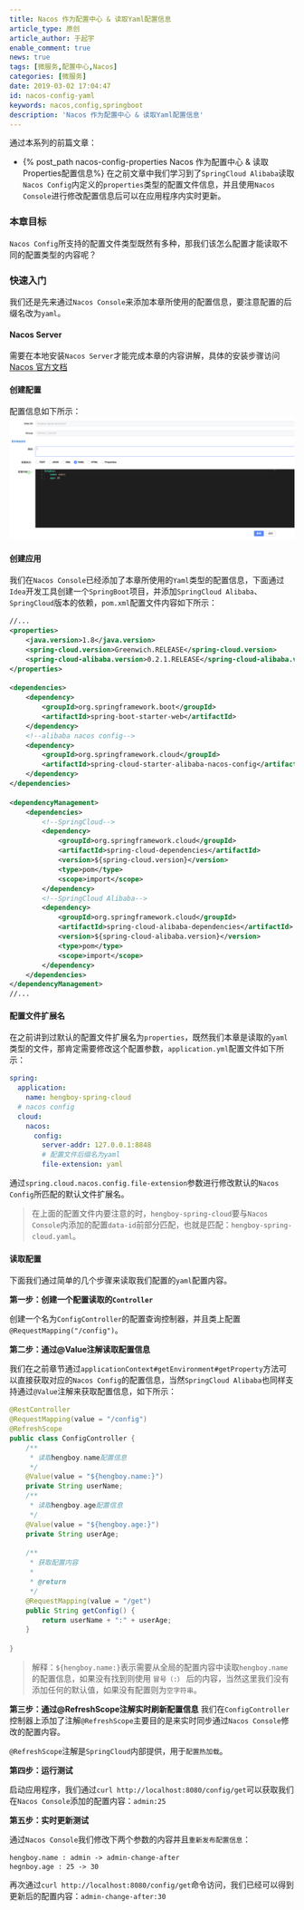 ```yaml
---
title: Nacos 作为配置中心 & 读取Yaml配置信息
article_type: 原创
article_author: 于起宇
enable_comment: true
news: true
tags: [微服务,配置中心,Nacos]
categories: [微服务]
date: 2019-03-02 17:04:47
id: nacos-config-yaml
keywords: nacos,config,springboot
description: 'Nacos 作为配置中心 & 读取Yaml配置信息'
---
```

通过本系列的前篇文章：
- {% post_path nacos-config-properties Nacos 作为配置中心 & 读取Properties配置信息%}
在之前文章中我们学习到了`SpringCloud Alibaba`读取`Nacos Config`内定义的`properties`类型的配置文件信息，并且使用`Nacos Console`进行修改配置信息后可以在应用程序内实时更新。
<!--more-->
### 本章目标
`Nacos Config`所支持的配置文件类型既然有多种，那我们该怎么配置才能读取不同的配置类型的内容呢？
### 快速入门
我们还是先来通过`Nacos Console`来添加本章所使用的配置信息，要注意配置的后缀名改为`yaml`。
#### Nacos Server
需要在本地安装`Nacos Server`才能完成本章的内容讲解，具体的安装步骤访问[Nacos 官方文档](https://nacos.io/zh-cn/docs/quick-start.html)
#### 创建配置
配置信息如下所示：
![](/images/post/4461954-e8e0fa16560b5af6.png)

#### 创建应用
我们在`Nacos Console`已经添加了本章所使用的`Yaml`类型的配置信息，下面通过`Idea`开发工具创建一个`SpringBoot`项目，并添加`SpringCloud Alibaba`、`SpringCloud`版本的依赖，`pom.xml`配置文件内容如下所示：
```xml
//...
<properties>
    <java.version>1.8</java.version>
    <spring-cloud.version>Greenwich.RELEASE</spring-cloud.version>
    <spring-cloud-alibaba.version>0.2.1.RELEASE</spring-cloud-alibaba.version>
</properties>

<dependencies>
    <dependency>
        <groupId>org.springframework.boot</groupId>
        <artifactId>spring-boot-starter-web</artifactId>
    </dependency>
    <!--alibaba nacos config-->
    <dependency>
        <groupId>org.springframework.cloud</groupId>
        <artifactId>spring-cloud-starter-alibaba-nacos-config</artifactId>
    </dependency>
</dependencies>

<dependencyManagement>
    <dependencies>
        <!--SpringCloud-->
        <dependency>
            <groupId>org.springframework.cloud</groupId>
            <artifactId>spring-cloud-dependencies</artifactId>
            <version>${spring-cloud.version}</version>
            <type>pom</type>
            <scope>import</scope>
        </dependency>
        <!--SpringCloud Alibaba-->
        <dependency>
            <groupId>org.springframework.cloud</groupId>
            <artifactId>spring-cloud-alibaba-dependencies</artifactId>
            <version>${spring-cloud-alibaba.version}</version>
            <type>pom</type>
            <scope>import</scope>
        </dependency>
    </dependencies>
</dependencyManagement>
//...
```
#### 配置文件扩展名
在之前讲到过默认的配置文件扩展名为`properties`，既然我们本章是读取的`yaml`类型的文件，那肯定需要修改这个配置参数，`application.yml`配置文件如下所示：
```yaml
spring:
  application:
    name: hengboy-spring-cloud
  # nacos config
  cloud:
    nacos:
      config:
        server-addr: 127.0.0.1:8848
        # 配置文件后缀名为yaml
        file-extension: yaml
```
通过`spring.cloud.nacos.config.file-extension`参数进行修改默认的`Nacos Config`所匹配的默认文件扩展名。
> 在上面的配置文件内要注意的时，`hengboy-spring-cloud`要与`Nacos Console`内添加的配置`data-id`前部分匹配，也就是匹配：`hengboy-spring-cloud.yaml`。

#### 读取配置

下面我们通过简单的几个步骤来读取我们配置的`yaml`配置内容。

**第一步：创建一个配置读取的`Controller`** 

创建一个名为`ConfigController`的配置查询控制器，并且类上配置`@RequestMapping("/config")`。

**第二步：通过@Value注解读取配置信息** 

我们在之前章节通过`applicationContext#getEnvironment#getProperty`方法可以直接获取对应的`Nacos Config`的配置信息，当然`SpringCloud Alibaba`也同样支持通过`@Value`注解来获取配置信息，如下所示：
```java
@RestController
@RequestMapping(value = "/config")
@RefreshScope
public class ConfigController {
    /**
     * 读取hengboy.name配置信息
     */
    @Value(value = "${hengboy.name:}")
    private String userName;
    /**
     * 读取hengboy.age配置信息
     */
    @Value(value = "${hengboy.age:}")
    private String userAge;

    /**
     * 获取配置内容
     *
     * @return
     */
    @RequestMapping(value = "/get")
    public String getConfig() {
        return userName + ":" + userAge;
    }

}
```
> 解释：`${hengboy.name:}`表示需要从全局的配置内容中读取`hengboy.name`的配置信息，如果没有找到则使用 `冒号（:）` 后的内容，当然这里我们没有添加任何的默认值，如果没有配置则为`空字符串`。

**第三步：通过@RefreshScope注解实时刷新配置信息** 
我们在`ConfigController`控制器上添加了注解`@RefreshScope`主要目的是来实时同步通过`Nacos Console`修改的配置内容。

`@RefreshScope`注解是`SpringCloud`内部提供，用于`配置热加载`。


**第四步：运行测试**

启动应用程序，我们通过`curl http://localhost:8080/config/get`可以获取我们在`Nacos Console`添加的配置内容：`admin:25`

**第五步：实时更新测试**

通过`Nacos Console`我们修改下两个参数的内容并且`重新发布配置信息`：
```
hengboy.name : admin -> admin-change-after
hegnboy.age : 25 -> 30
```
再次通过`curl http://localhost:8080/config/get`命令访问，我们已经可以得到更新后的配置内容：`admin-change-after:30`